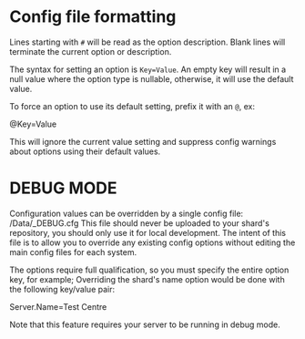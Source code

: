 # Config file formatting

Lines starting with `#` will be read as the option description.
Blank lines will terminate the current option or description.

The syntax for setting an option is `Key=Value`.
An empty key will result in a null value where the option type is nullable, otherwise, it will use the default value.

To force an option to use its default setting, prefix it with an `@`, ex:

@Key=Value

This will ignore the current value setting and suppress config warnings about options using their default values.


# DEBUG MODE

Configuration values can be overridden by a single config file: /Data/_DEBUG.cfg
This file should never be uploaded to your shard's repository, you should only use it for local development.
The intent of this file is to allow you to override any existing config options without editing the main config files for each system.

The options require full qualification, so you must specify the entire option key, for example;
Overriding the shard's name option would be done with the following key/value pair:

Server.Name=Test Centre

Note that this feature requires your server to be running in debug mode.
